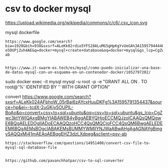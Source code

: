 # csv to docker mysql
 
https://upload.wikimedia.org/wikipedia/commons/c/c6/.csv_icon.svg

mysql dockerfile


    https://www.google.com/search?biw=1920&bih=938&sxsrf=ALeKk02rdio5YFS28ALuMG5gHpKgYvUeGA%3A1595794444616&ei=DOQdX6ChJZ-o5OUPjZuh4AE&q=docker+mysql+create+database&oq=docker+mysql&gs_lcp=CgZwc3ktYWIQAxgEMgYIIxAnEBMyBggjECcQEzIHCAAQFBCHAjICCAAyAggAMgIIADICCAAyBQgAEMsBMgQIABBDMgIIADoHCAAQRxCwA1CvNFivNGD3iwFoAXAAeACAAV6IAV6SAQExmAEAoAEBqgEHZ3dzLXdpesABAQ&sclient=psy-ab


    https://www.it-swarm-es.tech/es/mysql/como-puedo-inicializar-una-base-de-datos-mysql-con-un-esquema-en-un-contenedor-docker/1052797202/
    
sudo docker exec -it mysql mysql -u root -p -e "GRANT ALL ON *.* TO root@'%' IDENTIFIED BY '' WITH GRANT OPTION"




convert
    https://www.google.com/search?sxsrf=ALeKk024AFbhoW_05rBai6zAYcxHuuDKFg%3A1595791354437&source=hp&ei=-tcdX-2uGKiy5OUPlL-BoAo&q=convert+csv+to+sql+ubuntu&oq=csv+to+sql+ubuntu&gs_lcp=CgZwc3ktYWIQAxgBMgYIABAWEB4yBggAEBYQHjoECCMQJzoICAAQsQMQgwE6BQgAELEDOgIIADoECAAQQzoHCC4QsQMQCjoFCC4QsQM6BwgAELEDEEM6BQgAEMsBOgcIABAKEMsBUMMYWMlIYNJWaABwAHgAgAGNAYgBmgySAQQxMi41mAEAoAEBqgEHZ3dzLXdpeg&sclient=psy-ab


    https://stackoverflow.com/questions/14951400/convert-csv-file-to-mysql-sql-database-file

    
    https://github.com/pavanchhatpar/csv-to-sql-converter